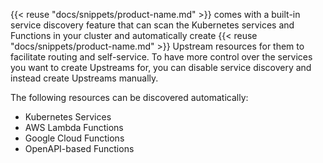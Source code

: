{{< reuse "docs/snippets/product-name.md" >}} comes with a built-in service discovery feature that can scan the Kubernetes services and Functions in your cluster and automatically create {{< reuse "docs/snippets/product-name.md" >}} Upstream resources for them to facilitate routing and self-service. To have more control over the services you want to create Upstreams for, you can disable service discovery and instead create Upstreams manually. 

The following resources can be discovered automatically:

* Kubernetes Services
* AWS Lambda Functions
* Google Cloud Functions
* OpenAPI-based Functions

